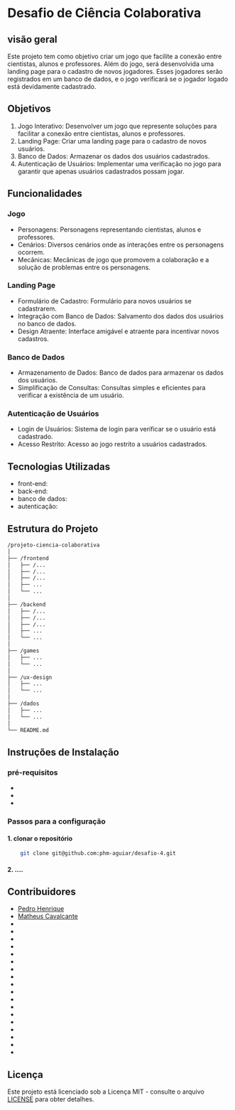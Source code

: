 # Desafio de Ciência Colaborativa
## visão geral

Este projeto tem como objetivo criar um jogo que facilite a conexão entre cientistas, alunos e 
professores. Além do jogo, será desenvolvida uma landing page para o cadastro de novos jogadores.
Esses jogadores serão registrados em um banco de dados, e o jogo verificará se o jogador logado
está devidamente cadastrado.

## Objetivos

1. Jogo Interativo: Desenvolver um jogo que represente soluções para facilitar a conexão entre
cientistas, alunos e professores.
2. Landing Page: Criar uma landing page para o cadastro de novos usuários.
3. Banco de Dados: Armazenar os dados dos usuários cadastrados.
4. Autenticação de Usuários: Implementar uma verificação no jogo para garantir que apenas usuários cadastrados possam jogar.

## Funcionalidades
### Jogo

* Personagens: Personagens representando cientistas, alunos e professores.
* Cenários: Diversos cenários onde as interações entre os personagens ocorrem.
* Mecânicas: Mecânicas de jogo que promovem a colaboração e a solução de problemas entre os personagens.

### Landing Page

* Formulário de Cadastro: Formulário para novos usuários se cadastrarem.
* Integração com Banco de Dados: Salvamento dos dados dos usuários no banco de dados.
* Design Atraente: Interface amigável e atraente para incentivar novos cadastros.

### Banco de Dados

* Armazenamento de Dados: Banco de dados para armazenar os dados dos usuários.
* Simplificação de Consultas: Consultas simples e eficientes para verificar a existência de um usuário.

### Autenticação de Usuários

* Login de Usuários: Sistema de login para verificar se o usuário está cadastrado.
* Acesso Restrito: Acesso ao jogo restrito a usuários cadastrados.

## Tecnologias Utilizadas

* front-end: 
* back-end:
* banco de dados:
* autenticação:

## Estrutura do Projeto

```bash
/projeto-ciencia-colaborativa
│
├── /frontend
│   ├── /...
│   ├── /...
│   ├── /...
│   ├── ...
│   └── ...
│
├── /backend
│   ├── /...
│   ├── /...
│   ├── /...
│   ├── ...
│   └── ...
│
├── /games
│   ├── ...
│   └── ...
│
├── /ux-design
│   ├── ...
│   └── ...
│
├── /dados
│   ├── ...
│   └── ...
│
└── README.md

```

## Instruções de Instalação

### pré-requisitos

* 
*
*

### Passos para a configuração

#### 1. clonar o repositório

```bash
	git clone git@github.com:phm-aguiar/desafio-4.git
```

#### 2. ....


## Contribuidores

* [Pedro Henrique](https://github.com/phm-aguiar)
* [Matheus Cavalcante](https://github.com/MatheusHSCavalcante)
*
*
*
*
*
*
*
*
*
*
*
*
*
*
*
*
*
*

## Licença

Este projeto está licenciado sob a Licença MIT - consulte o arquivo [LICENSE](LICENSE) para obter detalhes.


